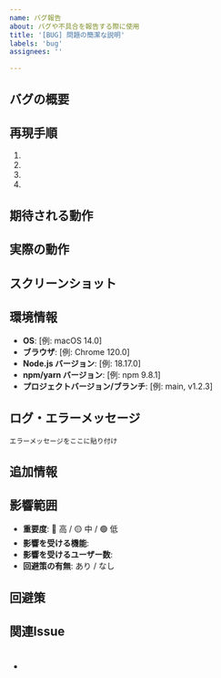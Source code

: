 ```yaml
---
name: バグ報告
about: バグや不具合を報告する際に使用
title: '[BUG] 問題の簡潔な説明'
labels: 'bug'
assignees: ''

---
```


## バグの概要
<!-- バグの内容を簡潔に記述してください -->

## 再現手順
<!-- バグを再現するための具体的な手順を記述してください -->
1. 
2. 
3. 
4. 

## 期待される動作
<!-- 正常に動作した場合の期待される結果を記述してください -->

## 実際の動作
<!-- 実際に発生した問題の詳細を記述してください -->

## スクリーンショット
<!-- 問題を視覚的に示すスクリーンショットがあれば添付してください -->

## 環境情報
<!-- バグが発生した環境の詳細を記入してください -->
- **OS**: [例: macOS 14.0]
- **ブラウザ**: [例: Chrome 120.0]
- **Node.js バージョン**: [例: 18.17.0]
- **npm/yarn バージョン**: [例: npm 9.8.1]
- **プロジェクトバージョン/ブランチ**: [例: main, v1.2.3]

## ログ・エラーメッセージ
<!-- コンソールログ、エラーメッセージ、スタックトレースなどを記載してください -->
```
エラーメッセージをここに貼り付け
```

## 追加情報
<!-- その他、バグの調査に役立つ情報があれば記載してください -->

## 影響範囲
<!-- このバグによる影響の範囲と重要度を評価してください -->
- **重要度**: 🔴 高 / 🟡 中 / 🟢 低
- **影響を受ける機能**: 
- **影響を受けるユーザー数**: 
- **回避策の有無**: あり / なし

## 回避策
<!-- 一時的な回避策がある場合は記載してください -->

## 関連Issue
<!-- 関連する他のIssueがあれば記載してください -->
- #